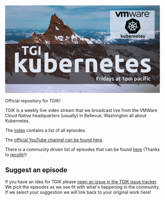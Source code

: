 <p align="center"><img src="tgik-repo.png" width="750"></p>


Official repository for TGIK!

TGIK is a weekly live video stream that we broadcast live from the VMWare Cloud Native headquarters (usually) in Bellevue, Washington all about Kubernetes.

The [index](playlist.md) contains a list of all episodes.

The [official YouTube channel can be found here](https://www.youtube.com/playlist?list=PL7bmigfV0EqQzxcNpmcdTJ9eFRPBe-iZa).

There is a community driven list of episodes that can be found [here](https://github.com/recollir/tgik-playlist) (Thanks to [recollir](https://github.com/recollir)!)

## Suggest an episode

If you have an idea for TGIK please [open an issue in the TGIK issue tracker](https://github.com/heptio/tgik/issues/new).
We pick the episodes as we see fit with what's happening in the community.
If we select your suggestion we will link back to your original work here!
